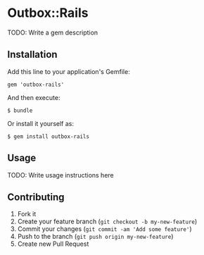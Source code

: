 # Outbox::Rails

TODO: Write a gem description

## Installation

Add this line to your application's Gemfile:

    gem 'outbox-rails'

And then execute:

    $ bundle

Or install it yourself as:

    $ gem install outbox-rails

## Usage

TODO: Write usage instructions here

## Contributing

1. Fork it
2. Create your feature branch (`git checkout -b my-new-feature`)
3. Commit your changes (`git commit -am 'Add some feature'`)
4. Push to the branch (`git push origin my-new-feature`)
5. Create new Pull Request

